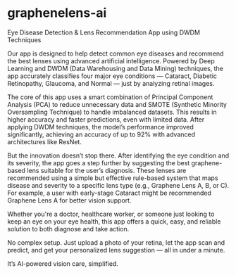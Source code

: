 # graphenelens-ai
Eye Disease Detection & Lens Recommendation App using DWDM Techniques

Our app is designed to help detect common eye diseases and recommend the best lenses using advanced artificial intelligence. Powered by Deep Learning and DWDM (Data Warehousing and Data Mining) techniques, the app accurately classifies four major eye conditions — Cataract, Diabetic Retinopathy, Glaucoma, and Normal — just by analyzing retinal images.

The core of this app uses a smart combination of Principal Component Analysis (PCA) to reduce unnecessary data and SMOTE (Synthetic Minority Oversampling Technique) to handle imbalanced datasets. This results in higher accuracy and faster predictions, even with limited data. After applying DWDM techniques, the model’s performance improved significantly, achieving an accuracy of up to 92% with advanced architectures like ResNet.

But the innovation doesn’t stop there. After identifying the eye condition and its severity, the app goes a step further by suggesting the best graphene-based lens suitable for the user’s diagnosis. These lenses are recommended using a simple but effective rule-based system that maps disease and severity to a specific lens type (e.g., Graphene Lens A, B, or C). For example, a user with early-stage Cataract might be recommended Graphene Lens A for better vision support.

Whether you're a doctor, healthcare worker, or someone just looking to keep an eye on your eye health, this app offers a quick, easy, and reliable solution to both diagnose and take action.

No complex setup. Just upload a photo of your retina, let the app scan and predict, and get your personalized lens suggestion — all in under a minute.

It’s AI-powered vision care, simplified.
